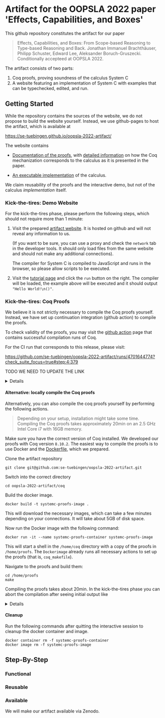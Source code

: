 # Artifact for the OOPSLA 2022 paper 'Effects, Capabilities, and Boxes'

This github repository constitutes the artifact for our paper

> Effects, Capabilities, and Boxes: From Scope-based Reasoning to Type-based Reasoning and Back.
> Jonathan Immanuel Brachthäuser, Philipp Schuster, Edward Lee, Aleksander Boruch-Gruszecki.
> Conditionally accepteed at OOPSLA 2022.

The artifact consists of two parts:

1. Coq proofs, proving soundness of the calculus System C
2. A website featuring an implementation of System C with examples that can be typechecked, edited, and run.

## Getting Started
While the repository contains the sources of the website, we do not propose to
build the website yourself. Instead, we use github-pages to host the artifact,
which is available at

  <https://se-tuebingen.github.io/oopsla-2022-artifact/>

The website contains

- [Documentation of the proofs](https://se-tuebingen.github.io/oopsla-2022-artifact/proofs/), with [detailed information](https://se-tuebingen.github.io/oopsla-2022-artifact/proofs/Top.SystemC.Definitions.html) on how the Coq mechanization corresponds to the calculus as it is presented in the paper.

- [An executable implementation](https://se-tuebingen.github.io/oopsla-2022-artifact/tutorial/) of the calculus.

We claim reusability of the proofs and the interactive demo, but not of the calculus _implementation_ itself.

### Kick-the-tires: Demo Website
For the kick-the-tires phase, please perform the following steps, which should not require more than 1 minute:

1. Visit the prepared [artifact website](https://se-tuebingen.github.io/oopsla-2022-artifact/).
   It is hosted on github and will not reveal any information to us.

   (If you want to be sure, you can use a proxy and check the `network` tab in the developer tools. It should only load files from the same website and should not make any additional connections).

   The compiler for System C is compiled to JavaScript and runs in the browser, so please allow scripts to be executed.

2. Visit the [tutorial page](https://se-tuebingen.github.io/oopsla-2022-artifact/tutorial/#repls)
   and click the `run` button on the right. The compiler will be loaded, the example above will
   be executed and it should output `"Hello World!\n()"`.


### Kick-the-tires: Coq Proofs
We believe it is not strictly necessary to compile the Coq proofs yourself. Instead,
we have set up continuation integration (github action) to compile the proofs.

To check validity of the proofs, you may visit the [github action](https://github.com/se-tuebingen/oopsla-2022-artifact/actions/workflows/proof-ci.yml) page that contains successful compilation runs of Coq.

For the CI run that corresponds to this release, please visit:

<https://github.com/se-tuebingen/oopsla-2022-artifact/runs/4701644774?check_suite_focus=true#step:4:379>

TODO WE NEED TO UPDATE THE LINK

<details>
To manually navigate to this run, you may select the `build` job and expand `Run coq-community/docker-coq-action@v1`, and finally expand `Build`. You should see the output of `coqc`, which
should look like

```
- COQDEP VFILES
  - COQC Taktiks.v
  - COQC FSetNotin.v
  - COQC ListFacts.v
  - COQC FSetDecide.v
  - COQC AdditionalTactics.v
  - COQC FiniteSets.v
  - COQC Atom.v
  - COQC Label.v
  - File "./Label.v", line 112, characters 0-56:
  Warning: - Warning: Declaring a scope implicitly is deprecated; use in advance an
  - explicit "Declare Scope metatheory_scope.". [undeclared-scope,deprecated]
  - File "./Atom.v", line 269, characters 0-77:
  Warning: - Warning: Declaring a scope implicitly is deprecated; use in advance an
  - explicit "Declare Scope metatheory_scope.". [undeclared-scope,deprecated]
  - COQC Environment.v
  - COQC Signatures.v
  - COQC Metatheory.v
  - COQC Nat.v
  - COQC CaptureSets.v
  - COQC Rho_Definitions.v
  - COQC Rho_Infrastructure.v
  - COQC Rho_Lemmas.v
  - COQC Rho_Substitution.v
  - COQC Rho_Soundness.v
  - COQC Rho_Examples.v
  -> compiled  proofs.dev
  -> installed proofs.dev
  Done.
```
</details>

#### Alternative: locally compile the Coq proofs
Alternatively, you can also compile the coq proofs yourself by performing the
following actions.

> Depending on your setup, installation might take some time.
> Compiling the Coq proofs takes approximately 20min on an 2.5 GHz Intel Core i7 with 16GB memory.

Make sure you have the correct version of Coq installed. We developed our proofs with Coq version `8.10.2`. The easiest way to compile the proofs is to use Docker and the [Dockerfile](https://github.com/se-tuebingen/oopsla-2022-artifact/blob/main/coq/Dockerfile), which we prepared.

Clone the artifact repository
```
git clone git@github.com:se-tuebingen/oopsla-2022-artifact.git
```

Switch into the correct directory
```
cd oopsla-2022-artifact/coq
```

Build the docker image.
```
docker build -t systemc-proofs-image .
```
This will download the necessary images, which can take a few minutes depending on your connections.
It will take about 5GB of disk space.

Now run the Docker image with the following command:

```
docker run -it --name systemc-proofs-container systemc-proofs-image
```

This will start a shell in the `/home/coq` directory with a copy of the proofs
in `/home/proofs`. The `Dockerimage` already runs all necessary actions
to set up the proofs (that is, `coq_makefile`).

Navigate to the proofs and build them:
```
cd /home/proofs
make
```
Compiling the proofs takes about 20min. In the kick-the-tires phase you can
abort the compilation after seeing initial output like

<details>
```
make[1]: Entering directory '/home/proofs'
COQDEP VFILES
make[1]: Nothing to be done for 'Makefile'.
make[1]: Leaving directory '/home/proofs'
rm -fr html
make[1]: Entering directory '/home/proofs'
"coqc"  -q   -R . Top Util/Taktiks.v
"coqc"  -q   -R . Top Util/FSetNotin.v
"coqc"  -q   -R . Top Util/ListFacts.v
"coqc"  -q   -R . Top Util/FiniteSets.v
"coqc"  -q   -R . Top Util/FSetDecide.v
"coqc"  -q   -R . Top Util/Atom.v
...
```
</details>

#### Cleanup

Run the following commands after quitting the interactive session to
cleanup the docker container and image.

```
docker container rm -f systemc-proofs-container
docker image rm -f systemc-proofs-image
```


## Step-By-Step

### Functional

### Reusable

### Available
We will make our artifact available via Zenodo.